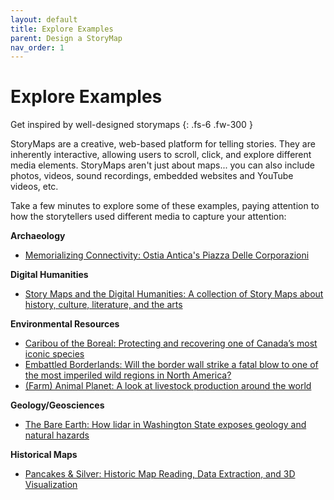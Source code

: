 ```yaml
---
layout: default
title: Explore Examples
parent: Design a StoryMap
nav_order: 1
---
```


# Explore Examples

Get inspired by well-designed storymaps
{: .fs-6 .fw-300 }

StoryMaps are a creative, web-based platform for telling stories. They are inherently interactive, allowing users to scroll, click, and explore different media elements. StoryMaps aren't just about maps... you can also include photos, videos, sound recordings, embedded websites and YouTube videos, etc.

Take a few minutes to explore some of these examples, paying attention to how the storytellers used different media to capture your attention:

**Archaeology**
* [Memorializing Connectivity: Ostia Antica's Piazza Delle Corporazioni](https://uo-online.maps.arcgis.com/apps/Cascade/index.html?appid=792afe0565494d9b8a310d2115aad248)

**Digital Humanities**
* [Story Maps and the Digital Humanities: A collection of Story Maps about history, culture, literature, and the arts](https://collections.storymaps.esri.com/humanities/)

**Environmental Resources**
* [Caribou of the Boreal: Protecting and recovering one of Canada’s most iconic species](https://davidsuzuki.maps.arcgis.com/apps/Cascade/index.html?appid=b7356538440643a9a0c907fa8ade38ba)
* [Embattled Borderlands: Will the border wall strike a fatal blow to one of the most imperiled wild regions in North America?
](https://storymaps.esri.com/stories/2017/embattled-borderlands/index.html)
* [(Farm) Animal Planet: A look at livestock production around the world](https://storymaps.arcgis.com/stories/58ae71f58fd7418294f34c4f841895d8)

**Geology/Geosciences**
* [The Bare Earth: How lidar in Washington State exposes geology and natural hazards](https://wadnr.maps.arcgis.com/apps/Cascade/index.html?appid=36b4887370d141fcbb35392f996c82d9)

**Historical Maps**
* [Pancakes & Silver: Historic Map Reading, Data Extraction, and 3D Visualization](https://storymaps.arcgis.com/stories/4586c60dc91744cbae9967442f990468)

